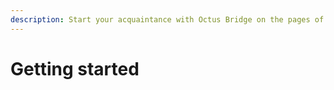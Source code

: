 ```yaml
---
description: Start your acquaintance with Octus Bridge on the pages of this section
---
```


# Getting started

